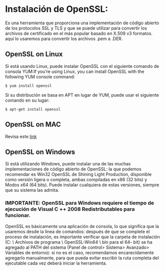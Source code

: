 # Instalación de OpenSSL: 

Es una herramienta que proporciona una implementación de código abierto de los protocolos SSL y TLS y que se puede utilizar para convertir los archivos de certificado en el más popular basado en X.509 v3 formatos. aquí lo usaremos para convertir los archivos .pem a .DER.

## OpenSSL on Linux

Si está usando Linux, puede instalar OpenSSL con el siguiente comando de consola YUM:If you’re using Linux, you can install OpenSSL with the following YUM console command:

```
$ yum install openssl
```

Si su distribución se basa en APT en lugar de YUM, puede usar el siguiente comando en su lugar:

```
$ apt-get install openssl
```
## OpenSSL on MAC

Revisa este [link](https://medium.com/@katopz/how-to-upgrade-openssl-8d005554401
)
## OpenSSL on Windows

Si está utilizando Windows, puede instalar una de las muchas implementaciones de código abierto de OpenSSL: la que podemos recomendar es Win32 OpenSSL de Shining Light Production, disponible como versión ligera o completa, ambas compiladas en x86 (32 bits) y Modos x64 (64 bits). Puede instalar cualquiera de estas versiones, siempre que su sistema las admita.

### IMPORTANTE: OpenSSL para Windows requiere el tiempo de ejecución de Visual C ++ 2008 Redistributables para funcionar.

OpenSSL es básicamente una aplicación de consola, lo que significa que la usaremos desde la línea de comandos: después de que se complete el proceso de instalación, es importante verificar que la carpeta de instalación (C: \ Archivos de programa \ OpenSSL-Win64 \ bin para el 64- bit) se ha agregado al PATH del sistema (Panel de control> Sistema> Avanzado> Variables de entorno): si no es el caso, recomendamos encarecidamente agregarlo manualmente, para que pueda evitar escribir la ruta completa del ejecutable cada vez deberá iniciar la herramienta.